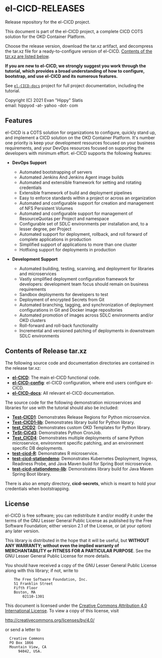 # el-CICD-RELEASES

Release repository for the el-CICD project.

This document is part of the el-CICD project, a complete CICD COTS solution for the OKD Container Platform.

Choose the release version, download the tar.xz artifact, and decompress the tar.xz file for a ready-to-configure version of el-CICD.  [Contents of the tzr.xz are listed below](#contents-of-release-tarxz).

**If you are new to el-CICD, we strongly suggest you work through the tutorial, which provides a broad understanding of how to configure, bootstrap, and use el-CICD and its numerous features.**

See [`el-CICD-docs`](https://github.com/elcicd/el-CICD-docs) project for full project documentation, including the tutorial.

Copyright (C) 2021 Evan "Hippy" Slatis  
email: hippyod -at- yahoo -dot- com

## Features

el-CICD is a COTS solution for organizations to configure, quickly stand up, and implement a CICD solution on the OKD Container Platform.  It's number one priority is keep your development resources focused on your business requirements, and your DevOps resources focused on supporting the developers with minimum effort.  el-CICD supports the following features:

* **DevOps Support**
  * Automated bootstrapping of servers
  * Automated Jenkins And Jenkins Agent image builds
  * Automated and extensible framework for setting and rotating credentials
  * Extensible framework of build and deployment pipelines
  * Easy to enforce standards within a project or across an organization
  * Automated and configurable support for creation and management of NFS Persistent Volumes
  * Automated and configurable support for management of ResourceQuotas per Project and namespace
  * Configurable set of SDLC environments per installation and, to a lesser degree, per Project
  * Automated support for deployment, rollback, and roll forward of complete applications in production
  * Simplified support of applications to more than one cluster
  * Hotfixing support for deployments in production

* **Development Support**
  * Automated building, testing, scanning, and deployment for libraries and microservices
  * Vastly simplified deployment configuration framework for developers: development team focus should remain on business requirements
  * Sandbox deployments for developers to test
  * Deployment of encrypted Secrets from Git
  * Automated branching, tagging, and synchronization of deployment configurations in Git and Docker image repositories
  * Automated promotion of images across SDLC environments and/or OKD clusters
  * Roll-forward and roll-back functionality
  * Incremental and versioned patching of deployments in downstream SDLC environments

## Contents of Release tar.xz

The following source code and documentation directories are contained in the release tar.xz:

* [**el-CICD**](https://github.com/elcicd/el-CICD): The main el-CICD functional code.
* [**el-CICD-config**](https://github.com/elcicd/el-CICD-config): el-CICD configuration, where end users configure el-CICD.
* [**el-CICD-docs**](https://github.com/elcicd/el-CICD-docs): All relevant el-CICD documentation.

The source code for the following demonstration microservices and libraries for use with the tutorial should also be included:

* [**Test-CICD1**](https://github.com/elcicd/Test-CICD1): Demonstrates Release Regions for Python microservice.
* [**Test-CICD1-lib**](https://github.com/elcicd/Test-CICD1-lib): Demonstrates library build for Python library.
* [**test_CICD2**](https://github.com/elcicd/test_CICD2): Demonstrates custom OKD Templates for Python library.
* [**TeSt-CiCd3**](https://github.com/elcicd/TeSt-CiCd3): Demonstrates Python CronJob.
* [**Test_CICD4**](https://github.com/elcicd/Test_CICD4): Demonstrates multiple deployments of same Python microservice, environment specific patching, and an environment specific DB deployments.
* [**test-cicd-R**](https://github.com/elcicd/test-cicd-R): Demonstrates R microservice.
* [**test-cicd-stationdemo**](https://github.com/elcicd/test-cicd-stationdemo): Demonstrates Kubernetes Deployment, Ingress, Readiness Probe, and Java Maven build for Spring Boot microservice.
* [**test-cicd-stationdemo-lib**](https://github.com/elcicd/test-cicd-stationdemo-lib): Demonstrates library build for Java Maven Spring Boot library.

There is also an empty directory, **cicd-secrets**, which is meant to hold your credentials when bootstrapping.

## License

el-CICD is free software; you can redistribute it and/or modify it under the terms of the GNU Lesser General Public License as published by the Free Software Foundation; either version 2.1 of the License, or (at your option) any later version.

This library is distributed in the hope that it will be useful, but **WITHOUT ANY WARRANTY; without even the implied warranty of MERCHANTABILITY or FITNESS FOR A PARTICULAR PURPOSE**.  See the GNU Lesser General Public License for more details.

You should have received a copy of the GNU Lesser General Public License along with this library; if not, write to

```
    The Free Software Foundation, Inc.
    51 Franklin Street
    Fifth Floor
    Boston, MA
        02110-1301
```

This document is licensed under the [Creative Commons Attribution 4.0 International License](https://creativecommons.org/licenses/by/4.0/legalcode). To view a copy of this license, visit

http://creativecommons.org/licenses/by/4.0/

or send a letter to

```
  Creative Commons
  PO Box 1866
  Mountain View, CA
      94042, USA.
```
